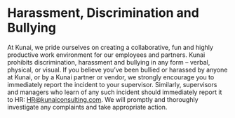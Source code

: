 # Harassment, Discrimination and Bullying
At Kunai, we pride ourselves on creating a collaborative, fun and highly productive work environment for our employees and partners. Kunai prohibits discrimination, harassment and bullying in any form – verbal, physical, or visual. If you believe you’ve been bullied or harassed by anyone at Kunai, or by a Kunai partner or vendor, we strongly encourage you to immediately report the incident to your supervisor. Similarly, supervisors and managers who learn of any such incident should immediately report it to HR: HR@kunaiconsulting.com. We will promptly and thoroughly investigate any complaints and take appropriate action.
